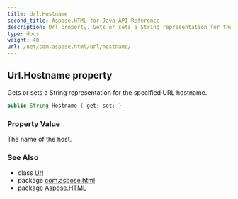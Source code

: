 ```yaml
---
title: Url.Hostname
second_title: Aspose.HTML for Java API Reference
description: Url property. Gets or sets a String representation for the specified URL hostname
type: docs
weight: 40
url: /net/com.aspose.html/url/hostname/
---
```

## Url.Hostname property

Gets or sets a String representation for the specified URL hostname.

```java
public String Hostname { get; set; }
```

### Property Value

The name of the host.

### See Also

* class [Url](../)
* package [com.aspose.html](../../url/)
* package [Aspose.HTML](../../../)

